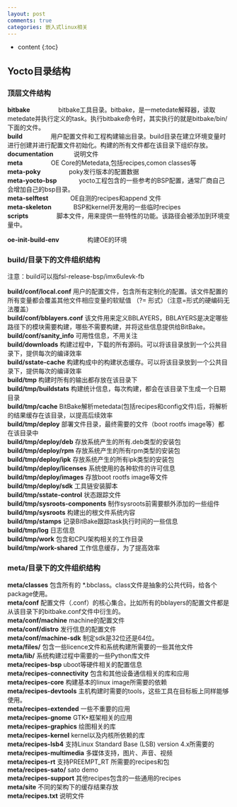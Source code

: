 ```yaml
---
layout: post
comments: true
categories: 嵌入式linux相关
---
```



* content
{:toc}

## Yocto目录结构

### 顶层文件结构

**bitbake**  &#8195;&#8195;&#8195;&#8195;  bitbake工具目录。bitbake，是一metedate解释器，读取metedate并执行定义的task。执行bitbake命令时，其实执行的就是bitbake/bin/下面的文件。<br>
**build**    &#8195;&#8195;&#8195;&#8195;  用户配置文件和工程构建输出目录。build目录在建立环境变量时进行创建并进行配置文件初始化。构建的所有文件都在该目录下组织存放。<br>
**documentation** &#8195;&#8195;&#8195;说明文件<br>
**meta**  &#8195;&#8195;&#8195;&#8195;  OE Core的Metedata,包括recipes,comon classes等<br>
**meta-poky**    &#8195;&#8195;&#8195;&#8195;     poky发行版本的配置数据<br>
**meta-yocto-bsp**  &#8195;&#8195;&#8195;  yocto工程包含的一些参考的BSP配置，通常厂商自己会增加自己的bsp目录。<br>
**meta-selftest**  &#8195;&#8195;&#8195;   OE自测的recipes和append 文件<br>
**meta-skeleton**   &#8195;&#8195;&#8195;  BSP和kernel开发用的一些临时recipes<br>
**scripts**   &#8195;&#8195;&#8195;&#8195;        脚本文件，用来提供一些特性的功能。该路径会被添加到环境变量中。<br>

**oe-init-build-env** &#8195;&#8195;&#8195;&#8195; 构建OE的环境<br>

### build/目录下的文件组织结构

注意：build可以指fsl-release-bsp/imx6ulevk-fb<br>

**build/conf/local.conf**     用户的配置文件，包含所有定制化的配置。该文件配置的所有变量都会覆盖其他文件相应变量的软赋值 （?= 形式）（注意=形式的硬编码无法覆盖）<br>
**build/conf/bblayers.conf**  该文件用来定义BBLAYERS，BBLAYERS是决定哪些路径下的模块需要构建，哪些不需要构建，并将这些信息提供给BitBake。<br>
**build/conf/sanity_info**    可用性信息，不用关注<br>
**build/downloads**          构建过程中，下载的所有源码。可以将该目录放到一个公共目录下，提供每次的编译效率<br>
**build/sstate-cache**        构建构成中的构建状态缓存。可以将该目录放到一个公共目录下，提供每次的编译效率<br>
**build/tmp**                 构建时所有的输出都存放在该目录下<br>
**build/tmp/buildstats**      构建统计信息，每次构建，都会在该目录下生成一个日期目录<br>
**build/tmp/cache**           BitBake解析metedata(包括recipes和config文件)后，将解析的结果缓存在该目录，以提高后续效率<br>
**build/tmp/deploy**          部署文件目录，最终需要的文件（boot rootfs image等）都在该目录中<br>
**build/tmp/deploy/deb**      存放系统产生的所有.deb类型的安装包<br>
**build/tmp/deploy/rpm**      存放系统产生的所有rpm类型的安装包<br>
**build/tmp/deploy/ipk**      存放系统产生的所有ipk类型的安装包<br>
**build/tmp/deploy/licenses** 系统使用的各种软件的许可信息<br>
**build/tmp/deploy/images**   存放boot rootfs image等文件<br>
**build/tmp/deploy/sdk**      工具链安装脚本<br>
**build/tmp/sstate-control**  状态跟踪文件<br>
**build/tmp/sysroots-components**  制作sysroots前需要额外添加的一些组件<br>
**build/tmp/sysroots**        构建出的根文件系统内容<br>
**build/tmp/stamps**          记录BitBake跟踪task执行时间的一些信息<br>
**build/tmp/log**             日志信息<br>
**build/tmp/work**            包含和CPU架构相关的工作目录<br>
**build/tmp/work-shared**   工作信息缓存，为了提高效率<br>

### meta/目录下的文件组织结构

**meta/classes**              包含所有的 *.bbclass。class文件是抽象的公共代码，给各个package使用。<br>
**meta/conf**                 配置文件（.conf）的核心集合。比如所有的bblayers的配置文件都是从该目录下的bitbake.conf文件中衍生的。<br>
**meta/conf/machine**         machine的配置文件<br>
**meta/conf/distro**          发行信息的配置文件<br>
**meta/conf/machine-sdk**     制定sdk是32位还是64位。<br>
**meta/files/**               包含一些licence文件和系统构建所需要的一些其他文件<br>
**meta/lib/**                 系统构建过程中需要的一些Python库文件<br>
**meta/recipes-bsp**          uboot等硬件相关的配置信息<br>
**meta/recipes-connectivity** 包含和其他设备通信相关的库和应用<br>
**meta/recipes-core**         构建基本的linux image所需要的依赖<br>
**meta/recipes-devtools**     主机构建时需要的tools，这些工具在目标板上同样能够使用。<br>
**meta/recipes-extended**     一些不重要的应用<br>
**meta/recipes-gnome**        GTK+框架相关的应用<br>
**meta/recipes-graphics**     绘图相关的库<br>
**meta/recipes-kernel**       kernel以及内核所依赖的库<br>
**meta/recipes-lsb4**         支持Linux Standard Base (LSB) version 4.x所需要的<br>
**meta/recipes-multimedia**   多媒体支持，图片、声音、视频<br>
**meta/recipes-rt**           支持PREEMPT_RT 所需要的recipes和包<br>
**meta/recipes-sato/**        sato demo<br>
**meta/recipes-support**      其他recipes包含的一些通用的recipes<br>
**meta/site**                 不同的架构下的缓存结果存放<br>
**meta/recipes.txt**          说明文件<br>


